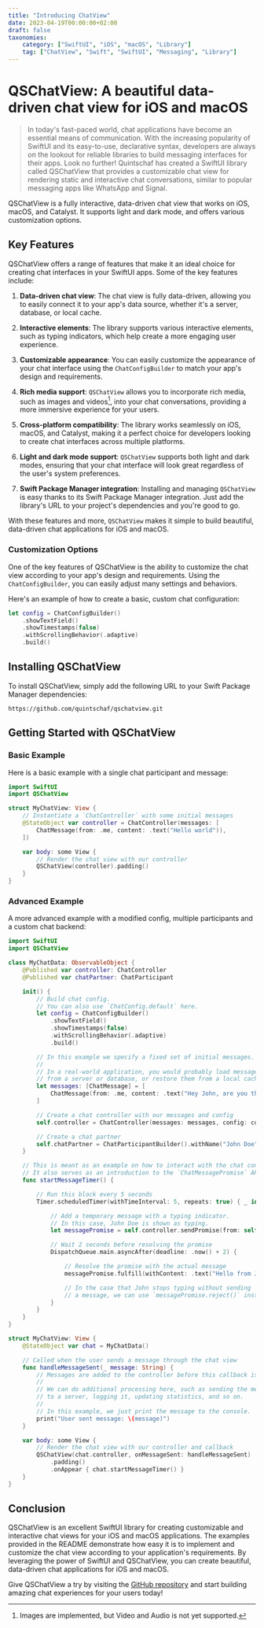 ```yaml
---
title: "Introducing ChatView"
date: 2023-04-19T00:00:00+02:00
draft: false
taxonomies:
    category: ["SwiftUI", "iOS", "macOS", "Library"]
    tag: ["ChatView", "Swift", "SwiftUI", "Messaging", "Library"]
---
```


# QSChatView: A beautiful data-driven chat view for iOS and macOS
> In today's fast-paced world, chat applications have become an essential means of communication. With the increasing popularity of SwiftUI and its easy-to-use, declarative syntax, developers are always on the lookout for reliable libraries to build messaging interfaces for their apps. Look no further! Quintschaf has created a SwiftUI library called QSChatView that provides a customizable chat view for rendering static and interactive chat conversations, similar to popular messaging apps like WhatsApp and Signal.

QSChatView is a fully interactive, data-driven chat view that works on iOS, macOS, and Catalyst. It supports light and dark mode, and offers various customization options.

## Key Features

QSChatView offers a range of features that make it an ideal choice for creating chat interfaces in your SwiftUI apps. Some of the key features include:

1. **Data-driven chat view**: The chat view is fully data-driven, allowing you to easily connect it to your app's data source, whether it's a server, database, or local cache.

2. **Interactive elements**: The library supports various interactive elements, such as typing indicators, which help create a more engaging user experience.

3. **Customizable appearance**: You can easily customize the appearance of your chat interface using the `ChatConfigBuilder` to match your app's design and requirements.

4. **Rich media support**: `QSChatView` allows you to incorporate rich media, such as images and videos[^1], into your chat conversations, providing a more immersive experience for your users.

5. **Cross-platform compatibility**: The library works seamlessly on iOS, macOS, and Catalyst, making it a perfect choice for developers looking to create chat interfaces across multiple platforms.

6. **Light and dark mode support**: `QSChatView` supports both light and dark modes, ensuring that your chat interface will look great regardless of the user's system preferences.

7. **Swift Package Manager integration**: Installing and managing `QSChatView` is easy thanks to its Swift Package Manager integration. Just add the library's URL to your project's dependencies and you're good to go.

With these features and more, `QSChatView` makes it simple to build beautiful, data-driven chat applications for iOS and macOS.

[^1]: Images are implemented, but Video and Audio is not yet supported.

### Customization Options

One of the key features of QSChatView is the ability to customize the chat view according to your app's design and requirements. Using the `ChatConfigBuilder`, you can easily adjust many settings and behaviors.

Here's an example of how to create a basic, custom chat configuration:

```swift
let config = ChatConfigBuilder()
    .showTextField()
    .showTimestamps(false)
    .withScrollingBehavior(.adaptive)
    .build()
```

## Installing QSChatView

To install QSChatView, simply add the following URL to your Swift Package Manager dependencies:

```
https://github.com/quintschaf/qschatview.git
```

## Getting Started with QSChatView

### Basic Example

Here is a basic example with a single chat participant and message:

```swift
import SwiftUI
import QSChatView

struct MyChatView: View {
    // Instantiate a `ChatController` with some initial messages
    @StateObject var controller = ChatController(messages: [
        ChatMessage(from: .me, content: .text("Hello world")),
    ])

    var body: some View {
        // Render the chat view with our controller
        QSChatView(controller).padding()
    }
}
```

### Advanced Example

A more advanced example with a modified config, multiple participants and a custom chat backend:

```swift
import SwiftUI
import QSChatView

class MyChatData: ObservableObject {
    @Published var controller: ChatController
    @Published var chatPartner: ChatParticipant

    init() {
        // Build chat config.
        // You can also use `ChatConfig.default` here.
        let config = ChatConfigBuilder()
            .showTextField()
            .showTimestamps(false)
            .withScrollingBehavior(.adaptive)
            .build()

        // In this example we specify a fixed set of initial messages.
        //
        // In a real-world application, you would probably load messages
        // from a server or database, or restore them from a local cache.
        let messages: [ChatMessage] = [
            ChatMessage(from: .me, content: .text("Hey John, are you there?"))
        ]

        // Create a chat controller with our messages and config
        self.controller = ChatController(messages: messages, config: config)

        // Create a chat partner
        self.chatPartner = ChatParticipantBuilder().withName("John Doe").build()
    }

    // This is meant as an example on how to interact with the chat controller.
    // It also serves as an introduction to the `ChatMessagePromise` API.
    func startMessageTimer() {

        // Run this block every 5 seconds
        Timer.scheduledTimer(withTimeInterval: 5, repeats: true) { _ in

            // Add a temporary message with a typing indicator.
            // In this case, John Doe is shown as typing.
            let messagePromise = self.controller.sendPromise(from: self.chatPartner)

            // Wait 2 seconds before resolving the promise
            DispatchQueue.main.asyncAfter(deadline: .now() + 2) {

                // Resolve the promise with the actual message
                messagePromise.fulfill(withContent: .text("Hello from John!"))

                // In the case that John stops typing without sending
                // a message, we can use `messagePromise.reject()` instead.
            }
        }
    }
}

struct MyChatView: View {
    @StateObject var chat = MyChatData()

    // Called when the user sends a message through the chat view
    func handleMessageSent(_ message: String) {
        // Messages are added to the controller before this callback is called.
        // 
        // We can do additional processing here, such as sending the message
        // to a server, logging it, updating statistics, and so on.
        // 
        // In this example, we just print the message to the console.
        print("User sent message: \(message)")
    }

    var body: some View {
        // Render the chat view with our controller and callback
        QSChatView(chat.controller, onMessageSent: handleMessageSent)
            .padding()
            .onAppear { chat.startMessageTimer() }
    }
}
```

## Conclusion

QSChatView is an excellent SwiftUI library for creating customizable and interactive chat views for your iOS and macOS applications. The examples provided in the README demonstrate how easy it is to implement and customize the chat view according to your application's requirements. By leveraging the power of SwiftUI and QSChatView, you can create beautiful, data-driven chat applications for iOS and macOS.

Give QSChatView a try by visiting the [GitHub repository](https://github.com/Quintschaf/QSChatView) and start building amazing chat experiences for your users today!